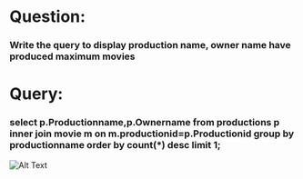 # Question:
### Write the query to display production name, owner name have produced maximum movies
# Query:
### select p.Productionname,p.Ownername from productions p inner join movie m on m.productionid=p.Productionid group by productionname order by count(*) desc limit 1;</br>
![Alt Text]()<br />


